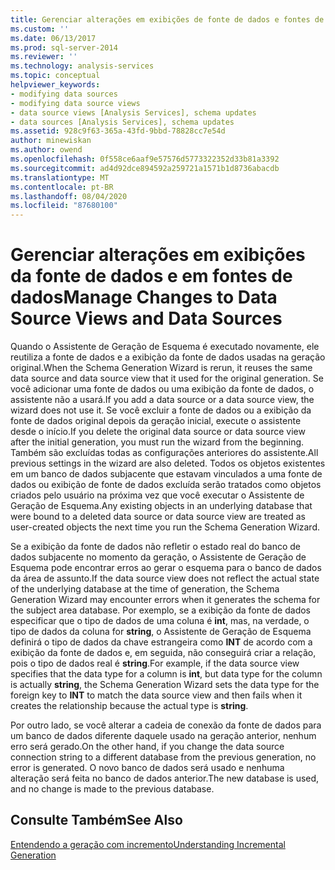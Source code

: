 ```yaml
---
title: Gerenciar alterações em exibições de fonte de dados e fontes de dados | Microsoft Docs
ms.custom: ''
ms.date: 06/13/2017
ms.prod: sql-server-2014
ms.reviewer: ''
ms.technology: analysis-services
ms.topic: conceptual
helpviewer_keywords:
- modifying data sources
- modifying data source views
- data source views [Analysis Services], schema updates
- data sources [Analysis Services], schema updates
ms.assetid: 928c9f63-365a-43fd-9bbd-78828cc7e54d
author: minewiskan
ms.author: owend
ms.openlocfilehash: 0f558ce6aaf9e57576d5773322352d33b81a3392
ms.sourcegitcommit: ad4d92dce894592a259721a1571b1d8736abacdb
ms.translationtype: MT
ms.contentlocale: pt-BR
ms.lasthandoff: 08/04/2020
ms.locfileid: "87680100"
---
```

# <a name="manage-changes-to-data-source-views-and-data-sources"></a><span data-ttu-id="3a24f-102">Gerenciar alterações em exibições da fonte de dados e em fontes de dados</span><span class="sxs-lookup"><span data-stu-id="3a24f-102">Manage Changes to Data Source Views and Data Sources</span></span>
  <span data-ttu-id="3a24f-103">Quando o Assistente de Geração de Esquema é executado novamente, ele reutiliza a fonte de dados e a exibição da fonte de dados usadas na geração original.</span><span class="sxs-lookup"><span data-stu-id="3a24f-103">When the Schema Generation Wizard is rerun, it reuses the same data source and data source view that it used for the original generation.</span></span> <span data-ttu-id="3a24f-104">Se você adicionar uma fonte de dados ou uma exibição da fonte de dados, o assistente não a usará.</span><span class="sxs-lookup"><span data-stu-id="3a24f-104">If you add a data source or a data source view, the wizard does not use it.</span></span> <span data-ttu-id="3a24f-105">Se você excluir a fonte de dados ou a exibição da fonte de dados original depois da geração inicial, execute o assistente desde o início.</span><span class="sxs-lookup"><span data-stu-id="3a24f-105">If you delete the original data source or data source view after the initial generation, you must run the wizard from the beginning.</span></span> <span data-ttu-id="3a24f-106">Também são excluídas todas as configurações anteriores do assistente.</span><span class="sxs-lookup"><span data-stu-id="3a24f-106">All previous settings in the wizard are also deleted.</span></span> <span data-ttu-id="3a24f-107">Todos os objetos existentes em um banco de dados subjacente que estavam vinculados a uma fonte de dados ou exibição de fonte de dados excluída serão tratados como objetos criados pelo usuário na próxima vez que você executar o Assistente de Geração de Esquema.</span><span class="sxs-lookup"><span data-stu-id="3a24f-107">Any existing objects in an underlying database that were bound to a deleted data source or data source view are treated as user-created objects the next time you run the Schema Generation Wizard.</span></span>  
  
 <span data-ttu-id="3a24f-108">Se a exibição da fonte de dados não refletir o estado real do banco de dados subjacente no momento da geração, o Assistente de Geração de Esquema pode encontrar erros ao gerar o esquema para o banco de dados da área de assunto.</span><span class="sxs-lookup"><span data-stu-id="3a24f-108">If the data source view does not reflect the actual state of the underlying database at the time of generation, the Schema Generation Wizard may encounter errors when it generates the schema for the subject area database.</span></span> <span data-ttu-id="3a24f-109">Por exemplo, se a exibição da fonte de dados especificar que o tipo de dados de uma coluna é **int**, mas, na verdade, o tipo de dados da coluna for **string**, o Assistente de Geração de Esquema definirá o tipo de dados da chave estrangeira como **INT** de acordo com a exibição da fonte de dados e, em seguida, não conseguirá criar a relação, pois o tipo de dados real é **string**.</span><span class="sxs-lookup"><span data-stu-id="3a24f-109">For example, if the data source view specifies that the data type for a column is **int**, but data type for the column is actually **string**, the Schema Generation Wizard sets the data type for the foreign key to **INT** to match the data source view and then fails when it creates the relationship because the actual type is **string**.</span></span>  
  
 <span data-ttu-id="3a24f-110">Por outro lado, se você alterar a cadeia de conexão da fonte de dados para um banco de dados diferente daquele usado na geração anterior, nenhum erro será gerado.</span><span class="sxs-lookup"><span data-stu-id="3a24f-110">On the other hand, if you change the data source connection string to a different database from the previous generation, no error is generated.</span></span> <span data-ttu-id="3a24f-111">O novo banco de dados será usado e nenhuma alteração será feita no banco de dados anterior.</span><span class="sxs-lookup"><span data-stu-id="3a24f-111">The new database is used, and no change is made to the previous database.</span></span>  
  
## <a name="see-also"></a><span data-ttu-id="3a24f-112">Consulte Também</span><span class="sxs-lookup"><span data-stu-id="3a24f-112">See Also</span></span>  
 [<span data-ttu-id="3a24f-113">Entendendo a geração com incremento</span><span class="sxs-lookup"><span data-stu-id="3a24f-113">Understanding Incremental Generation</span></span>](understanding-incremental-generation.md)  
  
  
